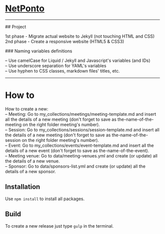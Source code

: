# [NetPonto](http://netponto.org)
-----

## Project

1st phase - Migrate actual website to Jekyll (not touching HTML and CSS)  
2nd phase - Create a responsive website (HTML5 & CSS3)  

### Naming variables definitions

– Use camelCase for Liquid / Jekyll and Javascript's variables (and IDs)  
– Use underscore separation for YAML's variables  
– Use hyphen to CSS classes, markdown files' titles, etc.  

-----

# How to

How to create a new:  
– Meeting: Go to my_collections/meetings/meeting-template.md and insert all the details of a new meeting (don't forget to save as the-name-of-the-meeting on the right folder meeting's number).  
– Session: Go to my_collections/sessions/session-template.md and insert all the details of a new meeting (don't forget to save as the-name-of-the-session on the right folder meeting's number).  
– Event: Go to my_collections/events/event-template.md and insert all the details of a new event (don't forget to save as the-name-of-the-event).  
– Meeting venue: Go to data/meeting-venues.yml and create (or update) all the details of a new venue.  
– Sponsor: Go to data/sponsors-list.yml and create (or update) all the details of a new sponsor.  

## Installation

Use `npm install` to install all packages.

## Build

To create a new release just type `gulp` in the terminal.